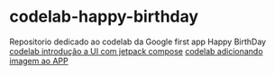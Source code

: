 # codelab-happy-birthday
Repositorio dedicado ao codelab da Google first app Happy BirthDay [codelab introdução a UI com jetpack compose](https://developer.android.com/codelabs/basic-android-kotlin-compose-text-composables?authuser=1&hl=pt-br&continue=https%3A%2F%2Fdeveloper.android.com%2Fcourses%2Fpathways%2Fandroid-basics-compose-unit-1-pathway-3%3Fauthuser%3D1%26hl%3Dpt-br%23codelab-https%3A%2F%2Fdeveloper.android.com%2Fcodelabs%2Fbasic-android-kotlin-compose-text-composables#0)
[codelab adicionando imagem ao APP](https://developer.android.com/codelabs/basic-android-kotlin-compose-add-images?authuser=1&hl=pt-br&continue=https%3A%2F%2Fdeveloper.android.com%2Fcourses%2Fpathways%2Fandroid-basics-compose-unit-1-pathway-3%3Fhl%3Dpt-br%26authuser%3D1%23codelab-https%3A%2F%2Fdeveloper.android.com%2Fcodelabs%2Fbasic-android-kotlin-compose-add-images#0)
